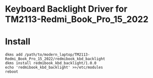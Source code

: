 # Keyboard Backlight Driver for TM2113-Redmi_Book_Pro_15_2022

# Install

```
dkms add /path/to/modern_laptop/TM2113-Redmi_Book_Pro_15_2022/redmibook_kbd_backlight
dkms install redmibook_kbd_backlight/1.0.0
echo 'redmibook_kbd_backlight' >>/etc/modules
reboot
```
